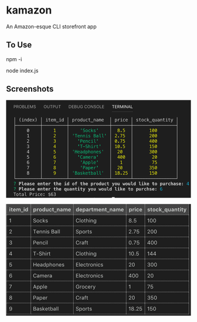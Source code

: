 # kamazon

An Amazon-esque CLI storefront app

## To Use

npm -i

node index.js

## Screenshots

![table](screenshot1.png)

![table](screenshot2.png)
